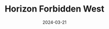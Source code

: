---
layout: post
date: 2024-03-21
title: Horizon Forbidden West
developer: Guerrilla Games
publisher: Sony Interactive Entertainment
release_date: 2024-03-21
card-image: 0
banner-image: 1
banner-offset: 50
platforms: ["PlayStation 5", "PC"]
genres: ["Action RPG", "Open World", "Adventure"]
themes: ["Post-apocalyptic", "Robots", "Tribal"]
engine: "Decima"
photo_mode: true
photo_mode_features: ["Free Camera", "Filters", "Time of Day", "Character Posing"]

# Keep the old image references for backward compatibility
card_image: 0
banner_image: 1
banner_offset: 50

trivia:
  - "Horizon Forbidden West is the sequel to Horizon Zero Dawn and continues Aloy's journey as she explores a post-apocalyptic Western United States, now overrun by massive machines."
  - "The game features an expanded skill tree, new traversal mechanics including a grappling hook and Shieldwing glider, and the ability to override and ride more machine types than in the first game."
---